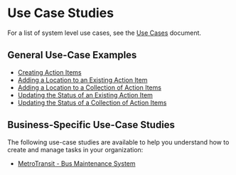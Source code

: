 # Use Case Studies

For a list of system level use cases, see the [Use Cases](../use-cases.md) document.

## General Use-Case Examples

* [Creating Action Items](./create-actionitem.md)
* [Adding a Location to an Existing Action Item](./add-location-to-actionitem.md)
* [Adding a Location to a Collection of Action Items](./add-location-to-tag.md)
* [Updating the Status of an Existing Action Item](./update-status-of-actionitem.md)
* [Updating the Status of a Collection of Action Items](./update-status-of-tag.md)

## Business-Specific Use-Case Studies

The following use-case studies are available to help you understand how to create and manage tasks in your organization:

* [MetroTransit - Bus Maintenance System](./MetroTransit/README.md)
